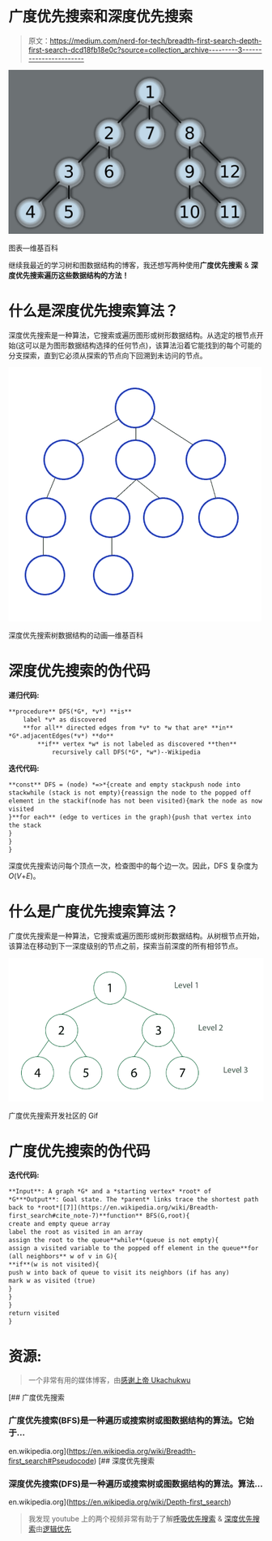 # 广度优先搜索和深度优先搜索

> 原文：<https://medium.com/nerd-for-tech/breadth-first-search-depth-first-search-dcd18fb18e0c?source=collection_archive---------3----------------------->

![](img/1b2db626fff7b146006a5290b0e3dfad.png)

图表—维基百科

继续我最近的学习树和图数据结构的博客，我还想写两种使用**广度优先搜索** & **深度优先搜索遍历这些数据结构的方法！**

# **什么是深度优先搜索算法？**

深度优先搜索是一种算法，它搜索或遍历图形或树形数据结构。从选定的根节点开始(这可以是为图形数据结构选择的任何节点)，该算法沿着它能找到的每个可能的分支探索，直到它必须从探索的节点向下回溯到未访问的节点。

![](img/e1486b5328790639d3af71002dfe7f9e.png)

深度优先搜索树数据结构的动画—维基百科

# **深度优先搜索的伪代码**

**递归代码:**

```
**procedure** DFS(*G*, *v*) **is**
    label *v* as discovered
    **for all** directed edges from *v* to *w that are* **in** *G*.adjacentEdges(*v*) **do**
        **if** vertex *w* is not labeled as discovered **then**
            recursively call DFS(*G*, *w*)--Wikipedia
```

**迭代代码:**

```
**const** DFS = (node) *=>*{create and empty stackpush node into stackwhile (stack is not empty){reassign the node to the popped off element in the stackif(node has not been visited){mark the node as now visited
}**for each** (edge to vertices in the graph){push that vertex into the stack
}
}
}
```

深度优先搜索访问每个顶点一次，检查图中的每个边一次。因此，DFS 复杂度为*O*(*V*+*E*)。

# 什么是广度优先搜索算法？

广度优先搜索是一种算法，它搜索或遍历图形或树形数据结构。从树根节点开始，该算法在移动到下一深度级别的节点之前，探索当前深度的所有相邻节点。

![](img/5060274381b516570a1748ec5a3a8ea6.png)

广度优先搜索开发社区的 Gif

# 广度优先搜索的伪代码

**迭代代码:**

```
**Input**: A graph *G* and a *starting vertex* *root* of *G***Output**: Goal state. The *parent* links trace the shortest path back to *root*[[7]](https://en.wikipedia.org/wiki/Breadth-first_search#cite_note-7)**function** BFS(G,root){
create and empty queue array
label the root as visited in an array
assign the root to the queue**while**(queue is not empty){
assign a visited variable to the popped off element in the queue**for (all neighbors** w of v in G){
**if**(w is not visited){
push w into back of queue to visit its neighbors (if has any)
mark w as visited (true)
}
}
}
return visited
}
```

# 资源:

> 一个非常有用的媒体博客，由[感谢上帝 Ukachukwu](https://codeburst.io/implementing-dfs-and-bfs-using-javascript-5034f3cee9a1)

[](https://en.wikipedia.org/wiki/Breadth-first_search#Pseudocode) [## 广度优先搜索

### 广度优先搜索(BFS)是一种遍历或搜索树或图数据结构的算法。它始于…

en.wikipedia.org](https://en.wikipedia.org/wiki/Breadth-first_search#Pseudocode) [](https://en.wikipedia.org/wiki/Depth-first_search) [## 深度优先搜索

### 深度优先搜索(DFS)是一种遍历或搜索树或图数据结构的算法。算法…

en.wikipedia.org](https://en.wikipedia.org/wiki/Depth-first_search) 

> 我发现 youtube 上的两个视频非常有助于了解[呼吸优先搜索](https://youtu.be/aWEKe7lQxNw) & [深度优先搜索](https://youtu.be/pDxbtrVDwSU)由[逻辑优先](https://www.youtube.com/channel/UCFhHB5_2UkzB4V5iL1oaI-Q)